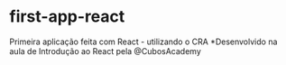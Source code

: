 # first-app-react
Primeira aplicação feita com React - utilizando o CRA  *Desenvolvido na aula de Introdução ao React pela @CubosAcademy 
